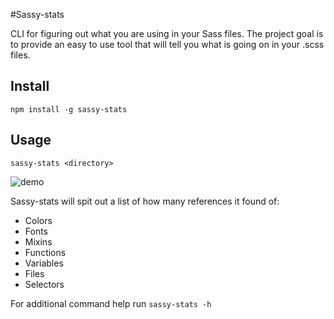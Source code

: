 #Sassy-stats

CLI for figuring out what you are using in your Sass files.
The project goal is to provide an easy to use tool that will tell you what is going on in your .scss files.

## Install
`npm install -g sassy-stats`

## Usage
`sassy-stats <directory>`

![demo](https://github.com/fChristenson/sassy-stats/blob/master/console.gif)

Sassy-stats will spit out a list of how many references it found of:
* Colors
* Fonts
* Mixins
* Functions
* Variables
* Files
* Selectors

For additional command help run `sassy-stats -h`
